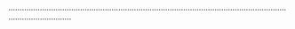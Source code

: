 ........................................................................................................................................................
